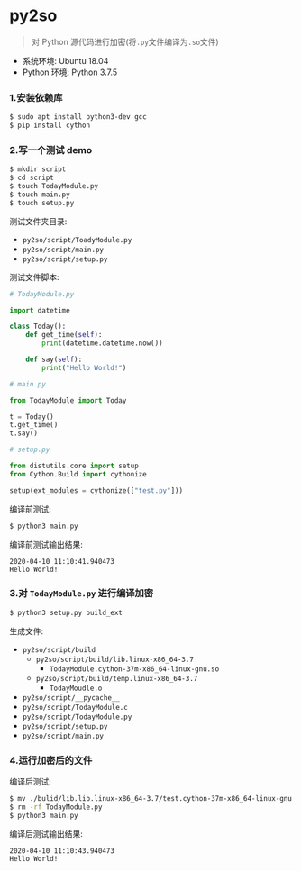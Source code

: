 # py2so

> 对 Python 源代码进行加密(将`.py`文件编译为`.so`文件)

* 系统环境: Ubuntu 18.04
* Python 环境: Python 3.7.5

### 1.安装依赖库

```bash
$ sudo apt install python3-dev gcc
$ pip install cython
```

### 2.写一个测试 demo

```bash
$ mkdir script
$ cd script
$ touch TodayModule.py
$ touch main.py
$ touch setup.py
```

测试文件夹目录: 

* `py2so/script/ToadyModule.py`
* `py2so/script/main.py`
* `py2so/script/setup.py`

测试文件脚本: 

```python
# TodayModule.py

import datetime

class Today():
    def get_time(self):
        print(datetime.datetime.now())

    def say(self):
        print("Hello World!")
```

```python
# main.py

from TodayModule import Today

t = Today()
t.get_time()
t.say()
```

```python
# setup.py

from distutils.core import setup
from Cython.Build import cythonize

setup(ext_modules = cythonize(["test.py"]))
```

编译前测试: 

```bash
$ python3 main.py
```

编译前测试输出结果: 

```
2020-04-10 11:10:41.940473
Hello World!
```


### 3.对 `TodayModule.py` 进行编译加密

```bash
$ python3 setup.py build_ext
```

生成文件:

* `py2so/script/build`
    - `py2so/script/build/lib.linux-x86_64-3.7`
        + `TodayModule.cython-37m-x86_64-linux-gnu.so`
    - `py2so/script/build/temp.linux-x86_64-3.7`
        + `TodayMoudle.o`
* `py2so/script/__pycache__`
* `py2so/script/TodayModule.c`
* `py2so/script/TodayModule.py`
* `py2so/script/setup.py`
* `py2so/script/main.py`


### 4.运行加密后的文件

编译后测试: 

```bash
$ mv ./bulid/lib.lib.linux-x86_64-3.7/test.cython-37m-x86_64-linux-gnu.so .
$ rm -rf TodayModule.py
$ python3 main.py
```

编译后测试输出结果: 

```
2020-04-10 11:10:43.940473
Hello World!
```

